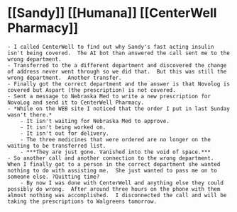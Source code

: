 # [[Sandy]] [[Humana]] [[CenterWell Pharmacy]]
	- I called CenterWell to find out why Sandy's fast acting insulin isn't being covered.  The AI bot than answered the call sent me to the wrong department.
	- Transferred to the a different department and discovered the change of address never went through so we did that.  But this was still the wrong department.  Another transfer.
	- Finally got the correct department and the answer is that Novolog is covered but Aspart (the prescription) is not covered.
	- Sent a message to Nebraska Med to write a new prescription for NovoLog and send it to CenterWell Pharmacy.
	- *While on the WEB site I noticed that the order I put in last Sunday wasn't there.*
		- It isn't waiting for Nebraska Med to approve.
		- It isn't being worked on.
		- It isn't out for delivery.
		- The three medicines that were ordered are no longer on the waiting to be transferred list.
		- ***They are just gone. Vanished into the void of space.***
	- So another call and another connection to the wrong department.  When I finally got to a person in the correct department she wanted nothing to do with assisting me.  She just wanted to pass me on to someone else. ?Quitting time?
		- By now I was done with CenterWell and anything else they could possibly do wrong.  After around three hours on the phone with them almost nothing was accomplished.  I disconnected the call and will be taking the prescriptions to Walgreens tomorrow.